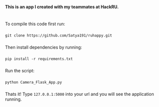 #
**This is an app I created with my teammates at HackRU.**
#

###
To compile this code first run:
###

```
git clone https://github.com/Satya191/ruhappy.git
```

###
Then install dependencies by running:
###

```
pip install -r requirements.txt
```

###
Run the script:
###

```
python Camera_Flask_App.py
```

###
Thats it! Type ```127.0.0.1:5000``` into your url and you will see the application running.
###
